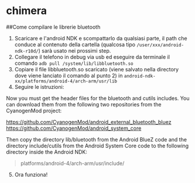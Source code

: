 # chimera

##Come compilare le librerie bluetooth

1. Scaricare e l'android NDK e scompattarlo da qualsiasi parte, il path che conduce al contenuto della cartella (qualcosa tipo `/user/xxx/android-ndk-r10d/`) sarà usato nei prossimi step.
2. Collegare il telefono in debug via usb ed eseguire da terminale il comando `adb pull /system/lib/libbluetooth.so`
3. Copiare il file libbluetooth.so scaricato (viene salvato nella directory dove viene lanciato il comando al punto 2) in `android-ndk-xx/platforms/android-4/arch-arm/usr/lib`
4. Seguire le istruzioni:

Now you must get the header files for the bluetooth and cutils includes. You can download them from the following two repositories from the CyanogenMod project:

https://github.com/CyanogenMod/android_external_bluetooth_bluez
https://github.com/CyanogenMod/android_system_core

Then copy the directory lib/bluetooth from the Android BlueZ code and the directory include/cutils from the Android System Core code to the following directory inside the Android NDK:

>platforms/android-4/arch-arm/usr/include/

5. Ora funziona!
